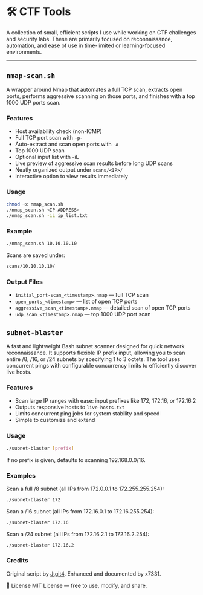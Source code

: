 # 🛠️ CTF Tools

A collection of small, efficient scripts I use while working on CTF challenges and security labs. These are primarily focused on reconnaissance, automation, and ease of use in time-limited or learning-focused environments.

---

## `nmap-scan.sh`

A wrapper around Nmap that automates a full TCP scan, extracts open ports, performs aggressive scanning on those ports, and finishes with a top 1000 UDP ports scan.

### Features

- Host availability check (non-ICMP)
- Full TCP port scan with `-p-`
- Auto-extract and scan open ports with `-A`
- Top 1000 UDP scan
- Optional input list with -iL <file>
- Live preview of aggressive scan results before long UDP scans
- Neatly organized output under `scans/<IP>/`
- Interactive option to view results immediately

### Usage

```bash
chmod +x nmap_scan.sh
./nmap_scan.sh <IP-ADDRESS>
./nmap_scan.sh -iL ip_list.txt
```
### Example

```bash
./nmap_scan.sh 10.10.10.10
```
Scans are saved under:
```bash
scans/10.10.10.10/
```

### Output Files

- `initial_port-scan_<timestamp>.nmap` — full TCP scan
- `open_ports_<timestamp>` — list of open TCP ports
- `aggressive_scan_<timestamp>.nmap` — detailed scan of open TCP ports
- `udp_scan_<timestamp>.nmap` — top 1000 UDP port scan

## `subnet-blaster`
A fast and lightweight Bash subnet scanner designed for quick network reconnaissance. It supports flexible IP prefix input, allowing you to scan entire /8, /16, or /24 subnets by specifying 1 to 3 octets. The tool uses concurrent pings with configurable concurrency limits to efficiently discover live hosts.

### Features
- Scan large IP ranges with ease: input prefixes like 172, 172.16, or 172.16.2
- Outputs responsive hosts to `live-hosts.txt`
- Limits concurrent ping jobs for system stability and speed
- Simple to customize and extend

### Usage
```bash
./subnet-blaster [prefix]
```
If no prefix is given, defaults to scanning 192.168.0.0/16.

### Examples
Scan a full /8 subnet (all IPs from 172.0.0.1 to 172.255.255.254):
```bash
./subnet-blaster 172
```
Scan a /16 subnet (all IPs from 172.16.0.1 to 172.16.255.254):
```bash
./subnet-blaster 172.16
```
Scan a /24 subnet (all IPs from 172.16.2.1 to 172.16.2.254):
```bash
./subnet-blaster 172.16.2
```

### Credits
Original script by [Jtgit4](https://github.com/Jtgit4).
Enhanced and documented by x7331.

🧠 License
MIT License — free to use, modify, and share.
